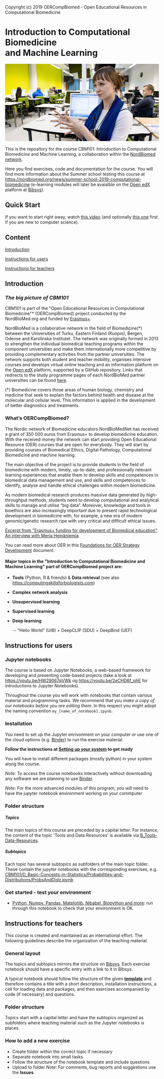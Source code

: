 Copyright (c) 2019 OERCompBiomed - Open Educational Resources in Computational Biomedicine

# Introduction to Computational Biomedicine <br> and Machine Learning

![CBM101 image](./assets/course_image_merja.jpg)

This is the repository for the course CBM101: Introduction to Computational Biomedicine and Machine Learning, a collaboration within the [NordBiomed network](https://nordbiomed.org/).

Here you find exercises, code and documentation for the course. You will find more information about the Summer school testing this course at
https://nordbiomed.org/news/summer-school-2019-computational-biomedicine (e-learning modules will later be avaialble on the [Open edX](https://open.edx.org) platform at [Bibsys](http://www.bibsys.no/en/)).


## Quick Start
If you want to start right away, watch [this video](https://youtu.be/BF9OTam4nwk) (and optionally [this one](https://youtu.be/4KpD-L8-uZQ) first if you are new to computer science). 

## Content

[Introduction](#introduction)

[Instructions for users](#instructions-for-users)

[Instructions for teachers](#instructions-for-teachers)

## Introduction

### *The big picture of CBM101*

CBM101 is part of the "Open Educational Resources in Computational Biomedicine"* (OERCompBiomed) project conducted by the NordBioMed.org and funded by [Erasmus+](http://ec.europa.eu/programmes/erasmus-plus/projects/eplus-project-details/#project/bc4e0bdb-aa64-4d5c-a7f2-26d68ec36647).

NordBioMed is a collaborative network in the field of Biomedicine(*) between the Universities of Turku, Eastern Finland (Kuopio), Bergen, Odense and Karolinska Institutet. The network was originally formed in 2013 to strengthen the individual biomedical teaching programs within the component universities and make them internationally more competitive by providing complementary activities from the partner universities. The network supports both student and teacher mobility, organises intensive courses and develops virtual online teaching and an information platform on the [Open edX](https://open.edx.org/) platform, supported by a GitHub repository.
Links that redirects to the study programme pages of each NordBioMed partner universities can be found [here](https://nordbiomed.org).

(*) Biomedicine covers those areas of human biology, chemistry and medicine that seek to explain the factors behind health and disease at the molecular and cellular level. This information is applied in the development of better diagnostics and treatments.


### What’s OERCompBiomed?

The Nordic network of Biomedicine educators NordBioMedNet has received a grant of 350 000 euros from Erasmus+ to develop biomedicine education. With the received money the network can start providing Open Educational Resource (OER) courses that are open for everybody. They will start by providing courses of Biomedical Ethics, Digital Pathology, Computational Biomedicine and machine learning.

The main objective of the project is to provide students in the field of biomedicine with modern, timely, up-to-date, and professionally relevant learning experiences that enable them to develop skills and competences in biomedical data management and use, and skills and competences to identify, analyse and handle ethical challenges within modern biomedicine.

As modern biomedical research produces massive data generated by high-throughput methods, students need to develop computational and analytical skills to manage and utilise “big data”. Moreover, knowledge and tools in bioethics are also increasingly important due to present rapid technological development in biomedicine with, for example, a new era of modern genomic/genetic research ripe with very critical and difficult ethical issues.  

[Excerpt from "Erasmus+ funding for development of Biomedical education" An interview with Merja Heinäniemia](https://www.uef.fi/en/-/erasmus-rahoitusta-biolaaketieteen-koulutuksen-kehittamiseen)


You can read more about OER in this [Foundations for OER Strategy Development](http://www.oerstrategy.org/home/read-the-doc/) document.


#### Major topics in the "Introduction to Computational Biomedicine and Machine Learning" part of OERCompBiomed project are:

- **Tools** (Python, R & friends) & **Data retrieval**  (see also https://computingskillsforbiologists.com)

- **Complex network analysis**  

- **Unsupervised learning**

- **Supervised learning**

- **Deep learning**  

   -- “Hello World” (UiB) + DeepCLIP (SDU) + DeepBind (UEF)

## Instructions for users
### Jupyter notebooks
The course is based on Jupyter Notebooks, a web-based framework for developing and presenting code-based projects (take a look at https://youtu.be/HW29067qVWk og https://youtu.be/2eCHD6f_phE for introductions to Jupyter Notebooks).

Throughout the course you will work with notebooks that contain various material and programming tasks. We recommend that you *make a copy of our notebooks before you are editing them*. In this respect you might adopt the naming convention `my_[name_of_notebook].ipynb`.

### Installation

You need to set up the Jupyter enrivonment on your computer or use one of the cloud options (e.g. [Binder](mybinder.org)) to run the exercise material. 

**Follow the instructions at [Setting up your system](setup.md) to get ready**

You will have to install different packages (mostly python) in your system along the course. 

_Note_: To access the course notebooks interactively without downloading any software we are planning to use [Binder](mybinder.org).

_Note_: For the more advanced modules of this program, you will need to have the jupyter notebook environment working on your commputer


### Folder structure
##### Topics
The main topics of this course are preceded by a capital letter. For instance, the content of the topic 'Tools and Data Resources' is available via [B_Tools-Data-Resources](B_Tools-Data-Resources).

##### Subtopics
Each topic has several subtopics as subfolders of the main topic folder. These contain the jupyter notebooks with the corresponding exercises, e.g. [CBM101/D_Basic-Concepts-in-Statistics/Probabilities-and-Distributions/ProbsAndDistr.ipynb](https://github.com/oercompbiomed/CBM101/blob/master/D_Basic-Concepts-in-Statistics/Probabilities-and-Distributions/ProbsAndDistr.ipynb)


### Get started - test your environment
* [Python, Numpy, Pandas, Matplotlib, Nibabel, Biopython and more](notebooks/0.0-test.ipynb): run through this notebook to check that your environment is OK.


## Instructions for teachers
This course is created and maintained as an international effort. The following guidelines describe the organization of the teaching material.

### General layout
The topics and subtopics mirrors the structure on [Bibsys](https://computational-biomedicine.mooc.no:18010). Each exercise notebook should have a specific entry with a link to it in Bibsys. 

A typical notebook should follow the structure of the given **[template](https://github.com/oercompbiomed/CBM101/blob/master/Template-Topic/template_subtopic1/template.ipynb)** and therefore contains a title with a short description, installation instructions, a cell for loading data and packages, and then exercises accompanied by code (if necessary) and questions.

### Folder structure
Topics start with a capital letter and have the subtopics organized as subfolders where teaching material such as the Jupyter notebooks is places.

### How to add a new exercise
- Create folder within the correct topic if necessary
- Separate notebook into small tasks 
- Follow the structure of the notebook template and include questions
- Upload to folder 
_Note:_ For comments, bug reports and suggestions use the __Issues__

   
